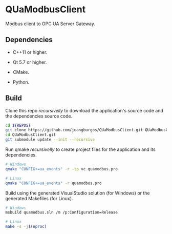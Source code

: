 # QUaModbusClient

Modbus client to OPC UA Server Gateway.

## Dependencies

* C++11 or higher.

* Qt 5.7 or higher.

* CMake.

* Python.

## Build

Clone this repo *recursivelly* to download the application's source code and the dependencies source code.

```bash
cd ${REPOS}
git clone https://github.com/juangburgos/QUaModbusClient.git QUaModbusClient.git
cd QUaModbusClient.git
git submodule update --init --recursive
```

Run qmake *recursivelly* to create project files for the application and its dependencies.

```bash
# Windows
qmake "CONFIG+=ua_events" -r -tp vc quamodbus.pro

# Linux
qmake "CONFIG+=ua_events" -r quamodbus.pro
```

Build using the generated VisualStudio solution (for Windows) or the generated Makefiles (for Linux).

```bash
# Windows
msbuild quamodbus.sln /m /p:Configuration=Release

# Linux
make -s -j$(nproc)
```
